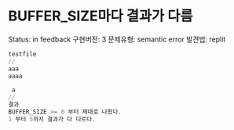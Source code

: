 # BUFFER_SIZE마다 결과가 다름

Status: in feedback
구현버전: 3
문제유형: semantic error
발견법: replit

```c
testfile
//
aaa
aaaa

 a
//
결과
BUFFER_SIZE >= 6 부터 제대로 나왔다.
1 부터 5까지 결과가 다 다르다.

```